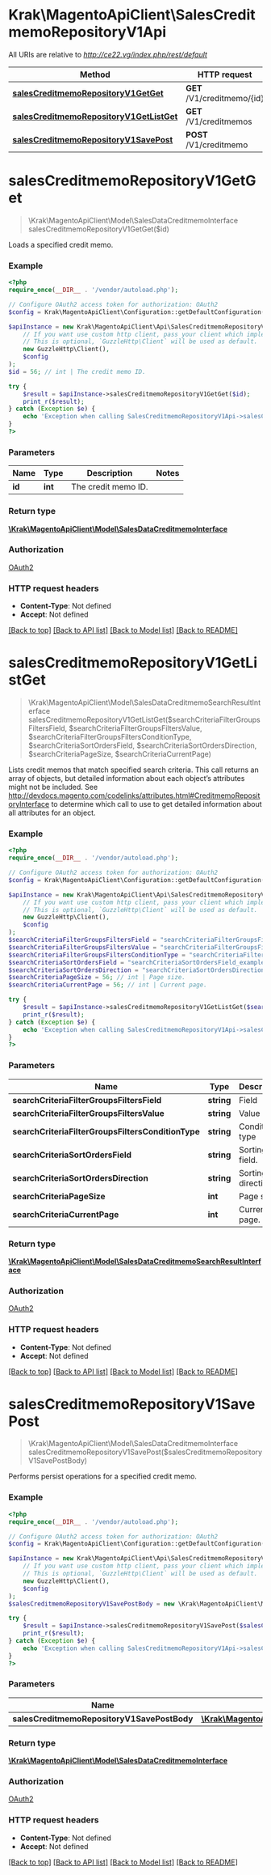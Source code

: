 # Krak\MagentoApiClient\SalesCreditmemoRepositoryV1Api

All URIs are relative to *http://ce22.vg/index.php/rest/default*

Method | HTTP request | Description
------------- | ------------- | -------------
[**salesCreditmemoRepositoryV1GetGet**](SalesCreditmemoRepositoryV1Api.md#salesCreditmemoRepositoryV1GetGet) | **GET** /V1/creditmemo/{id} | 
[**salesCreditmemoRepositoryV1GetListGet**](SalesCreditmemoRepositoryV1Api.md#salesCreditmemoRepositoryV1GetListGet) | **GET** /V1/creditmemos | 
[**salesCreditmemoRepositoryV1SavePost**](SalesCreditmemoRepositoryV1Api.md#salesCreditmemoRepositoryV1SavePost) | **POST** /V1/creditmemo | 


# **salesCreditmemoRepositoryV1GetGet**
> \Krak\MagentoApiClient\Model\SalesDataCreditmemoInterface salesCreditmemoRepositoryV1GetGet($id)



Loads a specified credit memo.

### Example
```php
<?php
require_once(__DIR__ . '/vendor/autoload.php');

// Configure OAuth2 access token for authorization: OAuth2
$config = Krak\MagentoApiClient\Configuration::getDefaultConfiguration()->setAccessToken('YOUR_ACCESS_TOKEN');

$apiInstance = new Krak\MagentoApiClient\Api\SalesCreditmemoRepositoryV1Api(
    // If you want use custom http client, pass your client which implements `GuzzleHttp\ClientInterface`.
    // This is optional, `GuzzleHttp\Client` will be used as default.
    new GuzzleHttp\Client(),
    $config
);
$id = 56; // int | The credit memo ID.

try {
    $result = $apiInstance->salesCreditmemoRepositoryV1GetGet($id);
    print_r($result);
} catch (Exception $e) {
    echo 'Exception when calling SalesCreditmemoRepositoryV1Api->salesCreditmemoRepositoryV1GetGet: ', $e->getMessage(), PHP_EOL;
}
?>
```

### Parameters

Name | Type | Description  | Notes
------------- | ------------- | ------------- | -------------
 **id** | **int**| The credit memo ID. |

### Return type

[**\Krak\MagentoApiClient\Model\SalesDataCreditmemoInterface**](../Model/SalesDataCreditmemoInterface.md)

### Authorization

[OAuth2](../../README.md#OAuth2)

### HTTP request headers

 - **Content-Type**: Not defined
 - **Accept**: Not defined

[[Back to top]](#) [[Back to API list]](../../README.md#documentation-for-api-endpoints) [[Back to Model list]](../../README.md#documentation-for-models) [[Back to README]](../../README.md)

# **salesCreditmemoRepositoryV1GetListGet**
> \Krak\MagentoApiClient\Model\SalesDataCreditmemoSearchResultInterface salesCreditmemoRepositoryV1GetListGet($searchCriteriaFilterGroupsFiltersField, $searchCriteriaFilterGroupsFiltersValue, $searchCriteriaFilterGroupsFiltersConditionType, $searchCriteriaSortOrdersField, $searchCriteriaSortOrdersDirection, $searchCriteriaPageSize, $searchCriteriaCurrentPage)



Lists credit memos that match specified search criteria. This call returns an array of objects, but detailed information about each object’s attributes might not be included. See http://devdocs.magento.com/codelinks/attributes.html#CreditmemoRepositoryInterface to determine which call to use to get detailed information about all attributes for an object.

### Example
```php
<?php
require_once(__DIR__ . '/vendor/autoload.php');

// Configure OAuth2 access token for authorization: OAuth2
$config = Krak\MagentoApiClient\Configuration::getDefaultConfiguration()->setAccessToken('YOUR_ACCESS_TOKEN');

$apiInstance = new Krak\MagentoApiClient\Api\SalesCreditmemoRepositoryV1Api(
    // If you want use custom http client, pass your client which implements `GuzzleHttp\ClientInterface`.
    // This is optional, `GuzzleHttp\Client` will be used as default.
    new GuzzleHttp\Client(),
    $config
);
$searchCriteriaFilterGroupsFiltersField = "searchCriteriaFilterGroupsFiltersField_example"; // string | Field
$searchCriteriaFilterGroupsFiltersValue = "searchCriteriaFilterGroupsFiltersValue_example"; // string | Value
$searchCriteriaFilterGroupsFiltersConditionType = "searchCriteriaFilterGroupsFiltersConditionType_example"; // string | Condition type
$searchCriteriaSortOrdersField = "searchCriteriaSortOrdersField_example"; // string | Sorting field.
$searchCriteriaSortOrdersDirection = "searchCriteriaSortOrdersDirection_example"; // string | Sorting direction.
$searchCriteriaPageSize = 56; // int | Page size.
$searchCriteriaCurrentPage = 56; // int | Current page.

try {
    $result = $apiInstance->salesCreditmemoRepositoryV1GetListGet($searchCriteriaFilterGroupsFiltersField, $searchCriteriaFilterGroupsFiltersValue, $searchCriteriaFilterGroupsFiltersConditionType, $searchCriteriaSortOrdersField, $searchCriteriaSortOrdersDirection, $searchCriteriaPageSize, $searchCriteriaCurrentPage);
    print_r($result);
} catch (Exception $e) {
    echo 'Exception when calling SalesCreditmemoRepositoryV1Api->salesCreditmemoRepositoryV1GetListGet: ', $e->getMessage(), PHP_EOL;
}
?>
```

### Parameters

Name | Type | Description  | Notes
------------- | ------------- | ------------- | -------------
 **searchCriteriaFilterGroupsFiltersField** | **string**| Field | [optional]
 **searchCriteriaFilterGroupsFiltersValue** | **string**| Value | [optional]
 **searchCriteriaFilterGroupsFiltersConditionType** | **string**| Condition type | [optional]
 **searchCriteriaSortOrdersField** | **string**| Sorting field. | [optional]
 **searchCriteriaSortOrdersDirection** | **string**| Sorting direction. | [optional]
 **searchCriteriaPageSize** | **int**| Page size. | [optional]
 **searchCriteriaCurrentPage** | **int**| Current page. | [optional]

### Return type

[**\Krak\MagentoApiClient\Model\SalesDataCreditmemoSearchResultInterface**](../Model/SalesDataCreditmemoSearchResultInterface.md)

### Authorization

[OAuth2](../../README.md#OAuth2)

### HTTP request headers

 - **Content-Type**: Not defined
 - **Accept**: Not defined

[[Back to top]](#) [[Back to API list]](../../README.md#documentation-for-api-endpoints) [[Back to Model list]](../../README.md#documentation-for-models) [[Back to README]](../../README.md)

# **salesCreditmemoRepositoryV1SavePost**
> \Krak\MagentoApiClient\Model\SalesDataCreditmemoInterface salesCreditmemoRepositoryV1SavePost($salesCreditmemoRepositoryV1SavePostBody)



Performs persist operations for a specified credit memo.

### Example
```php
<?php
require_once(__DIR__ . '/vendor/autoload.php');

// Configure OAuth2 access token for authorization: OAuth2
$config = Krak\MagentoApiClient\Configuration::getDefaultConfiguration()->setAccessToken('YOUR_ACCESS_TOKEN');

$apiInstance = new Krak\MagentoApiClient\Api\SalesCreditmemoRepositoryV1Api(
    // If you want use custom http client, pass your client which implements `GuzzleHttp\ClientInterface`.
    // This is optional, `GuzzleHttp\Client` will be used as default.
    new GuzzleHttp\Client(),
    $config
);
$salesCreditmemoRepositoryV1SavePostBody = new \Krak\MagentoApiClient\Model\SalesCreditmemoRepositoryV1SavePostBody(); // \Krak\MagentoApiClient\Model\SalesCreditmemoRepositoryV1SavePostBody | 

try {
    $result = $apiInstance->salesCreditmemoRepositoryV1SavePost($salesCreditmemoRepositoryV1SavePostBody);
    print_r($result);
} catch (Exception $e) {
    echo 'Exception when calling SalesCreditmemoRepositoryV1Api->salesCreditmemoRepositoryV1SavePost: ', $e->getMessage(), PHP_EOL;
}
?>
```

### Parameters

Name | Type | Description  | Notes
------------- | ------------- | ------------- | -------------
 **salesCreditmemoRepositoryV1SavePostBody** | [**\Krak\MagentoApiClient\Model\SalesCreditmemoRepositoryV1SavePostBody**](../Model/SalesCreditmemoRepositoryV1SavePostBody.md)|  | [optional]

### Return type

[**\Krak\MagentoApiClient\Model\SalesDataCreditmemoInterface**](../Model/SalesDataCreditmemoInterface.md)

### Authorization

[OAuth2](../../README.md#OAuth2)

### HTTP request headers

 - **Content-Type**: Not defined
 - **Accept**: Not defined

[[Back to top]](#) [[Back to API list]](../../README.md#documentation-for-api-endpoints) [[Back to Model list]](../../README.md#documentation-for-models) [[Back to README]](../../README.md)

